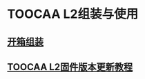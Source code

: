 ﻿---
sidebar_position: 3
sidebar_label: TOOCAA L2组装与使用
---

# TOOCAA L2组装与使用
## [开箱组装](https://wiki.toocaa.com/toocaa-l2/TOOCAA%20L2%20Assembly%20&%20Connection/unpacking-inspection&assembly)
## [TOOCAA L2固件版本更新教程](https://wiki.toocaa.com/toocaa-l2/TOOCAA%20L2%20Assembly%20&%20Connection/firmware-version-update-tutorial)
